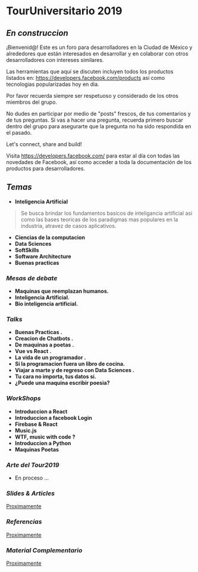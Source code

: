 # TourUniversitario 2019


## *En construccion*

¡Bienvenid@! Este es un foro para desarrolladores en la Ciudad de México y alrededores que están interesados en desarrollar y en colaborar con otros desarrolladores con intereses similares. 

Las herramientas que aquí se discuten incluyen todos los productos listados en: https://developers.facebook.com/products asi como tecnologias popularizadas hoy en dia.

Por favor recuerda siempre ser respetuoso y considerado de los otros miembros del grupo.

No dudes en participar por medio de "posts" frescos, de tus comentarios y de tus preguntas. Si vas a hacer una pregunta, recuerda primero buscar dentro del grupo para asegurarte que la pregunta no ha sido respondida en el pasado. 

Let's connect, share and build!


Visita https://developers.facebook.com/ para estar al día con todas las novedades de Facebook, así como acceder a toda la documentación de los productos para desarrolladores. 

## *Temas*

* **Inteligencia Artificial**
> Se busca brindar los fundamentos basicos de inteligancia artificial asi como las bases teoricas de los paradigmas mas populares en la industria, atravez de casos aplicativos. 

* **Ciencias de la computacion**
* **Data Sciences**
* **SoftSkills**
* **Software Architecture**
* **Buenas practicas**


### *Mesas de debate*

* **Maquinas que reemplazan humanos.**
* **Inteligencia Artificial.**
* **Bio inteligencia artificial.**

### *Talks*

* **Buenas Practicas .**
* **Creacion de Chatbots .**
* **De maquinas a poetas .**
* **Vue vs React .**
* **La vida de un programador .**
* **Si la programacion fuera un libro de cocina.**
* **Viajar a marte y de regreso con Data Sciences .**
* **Tu cara no importa, tus datos si.** 
* **¿Puede una maquina escribir poesia?**

### *WorkShops*

* **Introduccion a React**
* **Introduccion a facebook Login**
* **Firebase & React**
* **Music.js**
* **WTF, music with code ?**
* **Introduccion a Python**
* **Maquinas Poetas**

### *Arte del Tour2019*
* En proceso ...
### *Slides & Articles*
[Proximamente](http://null.com)
### *Referencias*
[Proximamente](http://null.com)
### *Material Complementario*
[Proximamente](http://null.com)

